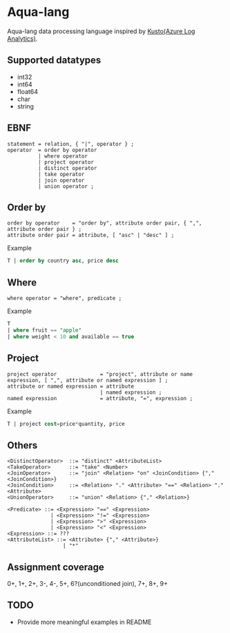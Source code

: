 # Aqua-lang

Aqua-lang data processing language inspired by [Kusto(Azure Log Analytics)](https://docs.loganalytics.io).

## Supported datatypes

- int32
- int64
- float64
- char
- string

## EBNF

```ebnf
statement = relation, { "|", operator } ;
operator  = order by operator
          | where operator
          | project operator
          | distinct operator
          | take operator
          | join operator
          | union operator ;
```

## Order by

```ebnf
order by operator    = "order by", attribute order pair, { ",", attribute order pair } ;
attribute order pair = attribute, [ "asc" | "desc" ] ;
```

Example

```sql
T | order by country asc, price desc
```

## Where

```ebnf
where operator = "where", predicate ;
```

Example

```sql
T
| where fruit == "apple"
| where weight < 10 and available == true
```

## Project

```ebnf
project operator              = "project", attribute or name expression, [ ",", attribute or named expression ] ;
attribute or named expression = attribute
                              | named expression ;
named expression              = attribute, "=", expression ;
```

Example

```sql
T | project cost=price*quantity, price
```

## Others

```ebnf
<DistinctOperator>  ::= "distinct" <AttributeList>
<TakeOperator>      ::= "take" <Number>
<JoinOperator>      ::= "join" <Relation> "on" <JoinCondition> {"," <JoinCondition>}
<JoinCondition>     ::= <Relation> "." <Attribute> "==" <Relation> "." <Attribute>
<UnionOperator>     ::= "union" <Relation> {"," <Relation>}

<Predicate> ::= <Expression> "==" <Expression>
              | <Expression> "!=" <Expression>
              | <Expression> ">" <Expression>
              | <Expression> "<" <Expression>
<Expression> ::= ???
<AttributeList> ::= <Attribute> {"," <Attribute>}
                  | "*"
```

## Assignment coverage

0+, 1+, 2+, 3-, 4-, 5+, 6?(unconditioned join), 7+, 8+, 9+

## TODO

- Provide more meaningful examples in README